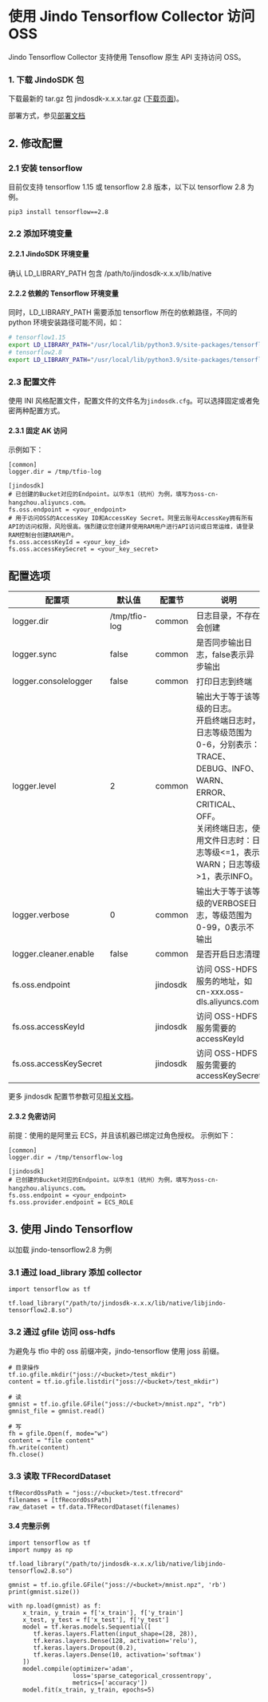 # 使用 Jindo Tensorflow Collector 访问 OSS

Jindo Tensorflow Collector 支持使用 Tensoflow 原生 API 支持访问 OSS。

### 1. 下载 JindoSDK 包

下载最新的 tar.gz 包 jindosdk-x.x.x.tar.gz ([下载页面](/docs/user/6.x/6.3.2/jindodata_download.md))。

部署方式，参见[部署文档](/docs/user/6.x/jindosdk/jindosdk_deployment_ai.md)

## 2. 修改配置

### 2.1 安装 tensorflow
目前仅支持 tensorflow 1.15 或 tensorflow 2.8 版本，以下以 tensorflow 2.8 为例。
```
pip3 install tensorflow==2.8
```

### 2.2 添加环境变量

#### 2.2.1 JindoSDK 环境变量

确认 LD_LIBRARY_PATH 包含 /path/to/jindosdk-x.x.x/lib/native

#### 2.2.2 依赖的 Tensorflow 环境变量

同时，LD_LIBRARY_PATH 需要添加 tensorflow 所在的依赖路径，不同的 python 环境安装路径可能不同，如：


```bash
# tensorflow1.15
export LD_LIBRARY_PATH="/usr/local/lib/python3.9/site-packages/tensorflow/":$LD_LIBRARY_PATH
# tensorflow2.8
export LD_LIBRARY_PATH="/usr/local/lib/python3.9/site-packages/tensorflow/":$LD_LIBRARY_PATH
```

### 2.3 配置文件
使用 INI 风格配置文件，配置文件的文件名为`jindosdk.cfg`。可以选择固定或者免密两种配置方式。

#### 2.3.1 固定 AK 访问
示例如下：

```
[common]
logger.dir = /tmp/tfio-log

[jindosdk]
# 已创建的Bucket对应的Endpoint。以华东1（杭州）为例，填写为oss-cn-hangzhou.aliyuncs.com。
fs.oss.endpoint = <your_endpoint>
# 用于访问OSS的AccessKey ID和AccessKey Secret。阿里云账号AccessKey拥有所有API的访问权限，风险很高。强烈建议您创建并使用RAM用户进行API访问或日常运维，请登录RAM控制台创建RAM用户。
fs.oss.accessKeyId = <your_key_id>
fs.oss.accessKeySecret = <your_key_secret>
```

## 配置选项

| 配置项                  | 默认值            | 配置节    | 说明                                                         |
| ---------------------- | ---------------- | -------- |------------------------------------------------------------ |
| logger.dir             | /tmp/tfio-log    | common   | 日志目录，不存在会创建                                       |
| logger.sync            | false            | common   | 是否同步输出日志，false表示异步输出                          |
| logger.consolelogger   | false            | common   | 打印日志到终端                                               |
| logger.level           | 2                | common   |输出大于等于该等级的日志。<br/>开启终端日志时，日志等级范围为0-6，分别表示：TRACE、DEBUG、INFO、WARN、ERROR、CRITICAL、OFF。<br/>关闭终端日志，使用文件日志时：日志等级<=1，表示WARN；日志等级>1，表示INFO。 |
| logger.verbose         | 0                | common   | 输出大于等于该等级的VERBOSE日志，等级范围为0-99，0表示不输出 |
| logger.cleaner.enable  | false            | common   | 是否开启日志清理                                             |
| fs.oss.endpoint        |                  | jindosdk | 访问 OSS-HDFS 服务的地址，如cn-xxx.oss-dls.aliyuncs.com       |
| fs.oss.accessKeyId     |                  | jindosdk | 访问 OSS-HDFS 服务需要的 accessKeyId                          |
| fs.oss.accessKeySecret |                  | jindosdk | 访问 OSS-HDFS 服务需要的 accessKeySecret                      |

更多 jindosdk 配置节参数可见[相关文档](../configuration/jindosdk_configuration_list_ini.md)。

#### 2.3.2 免密访问
前提：使用的是阿里云 ECS，并且该机器已绑定过角色授权。
示例如下：

```
[common]
logger.dir = /tmp/tensorflow-log

[jindosdk]
# 已创建的Bucket对应的Endpoint。以华东1（杭州）为例，填写为oss-cn-hangzhou.aliyuncs.com。
fs.oss.endpoint = <your_endpoint>
fs.oss.provider.endpoint = ECS_ROLE
```

## 3. 使用 Jindo Tensorflow

以加载 jindo-tensorflow2.8 为例

### 3.1 通过 load_library 添加 collector

```
import tensorflow as tf

tf.load_library("/path/to/jindosdk-x.x.x/lib/native/libjindo-tensorflow2.8.so")
```

### 3.2 通过 gfile 访问 oss-hdfs

为避免与 tfio 中的 oss 前缀冲突，jindo-tensorflow 使用 joss 前缀。

```
# 目录操作
tf.io.gfile.mkdir("joss://<bucket>/test_mkdir")
content = tf.io.gfile.listdir("joss://<bucket>/test_mkdir")

# 读
gmnist = tf.io.gfile.GFile("joss://<bucket>/mnist.npz", "rb")
gmnist_file = gmnist.read()

# 写
fh = gfile.Open(f, mode="w")
content = "file content"
fh.write(content)
fh.close()
```

### 3.3 读取 TFRecordDataset

```
tfRecordOssPath = "joss://<bucket>/test.tfrecord"
filenames = [tfRecordOssPath]
raw_dataset = tf.data.TFRecordDataset(filenames)
```

#### 3.4 完整示例

```
import tensorflow as tf
import numpy as np

tf.load_library("/path/to/jindosdk-x.x.x/lib/native/libjindo-tensorflow2.8.so")

gmnist = tf.io.gfile.GFile("joss://<bucket>/mnist.npz", 'rb')
print(gmnist.size())

with np.load(gmnist) as f:
    x_train, y_train = f['x_train'], f['y_train']
    x_test, y_test = f['x_test'], f['y_test']
    model = tf.keras.models.Sequential([
       tf.keras.layers.Flatten(input_shape=(28, 28)),
       tf.keras.layers.Dense(128, activation='relu'),
       tf.keras.layers.Dropout(0.2),
       tf.keras.layers.Dense(10, activation='softmax')
    ])
    model.compile(optimizer='adam',
                  loss='sparse_categorical_crossentropy',
                  metrics=['accuracy'])
    model.fit(x_train, y_train, epochs=5)
```
